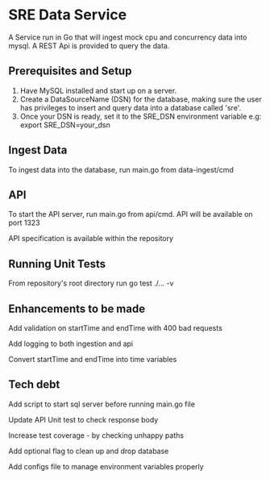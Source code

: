 # SRE Data Service
A Service run in Go that will ingest mock cpu and concurrency data into mysql.
A REST Api is provided to query the data.

## Prerequisites and Setup
1) Have MySQL installed and start up on a server.
2) Create a DataSourceName (DSN) for the database, making sure the user has privileges to insert and query data into a database called 'sre'.
3) Once your DSN is ready, set it to the SRE_DSN environment variable e.g:
export SRE_DSN=your_dsn

## Ingest Data
To ingest data into the database, run main.go from data-ingest/cmd

## API
To start the API server, run main.go from api/cmd. API will be available on port 1323

API specification is available within the repository

## Running Unit Tests
From repository's root directory run go test ./... -v

## Enhancements to be made
Add validation on startTime and endTime with 400 bad requests 

Add logging to both ingestion and api 

Convert startTime and endTime  into time variables

## Tech debt
Add script to start sql server before running main.go file

Update API Unit test to check response body

Increase test coverage - by checking unhappy paths

Add optional flag to clean up and drop database

Add configs file to manage environment variables properly
